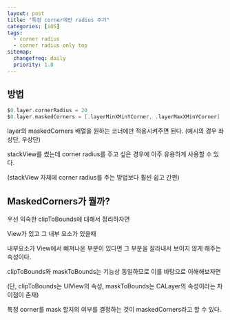 ```yaml
---
layout: post
title: "특정 corner에만 radius 주기"
categories: [iOS]
tags: 
  - corner radius
  - corner radius only top
sitemap:
  changefreq: daily
  priority: 1.0
---
```


## 방법

```swift
$0.layer.cornerRadius = 20
$0.layer.maskedCorners = [.layerMinXMinYCorner, .layerMaxXMinYCorner]
```

layer의 maskedCorners 배열을 원하는 코너에만 적용시켜주면 된다. (예시의 경우 좌상단, 우상단)

stackView를 썼는데 corner radius를 주고 싶은 경우에 아주 유용하게 사용할 수 있다.

(stackView 자체에 corner radius를 주는 방법보다 훨씬 쉽고 간편)



## MaskedCorners가 뭘까?

우선 익숙한 clipToBounds에 대해서 정리하자면

View가 있고 그 내부 요소가 있을때

내부요소가 View에서 삐져나온 부분이 있다면 그 부분을 잘라내서 보이지 않게 해주는 속성이다.



clipToBounds와 maskToBounds는 기능상 동일하므로 이를 바탕으로 이해해보자면

(단, clipToBounds는 UIView의 속성, maskToBounds는 CALayer의 속성이라는 차이점이 존재)

특정 corner를 mask 할지의 여부를 결정하는 것이 maskedCorners라고 할 수 있다.